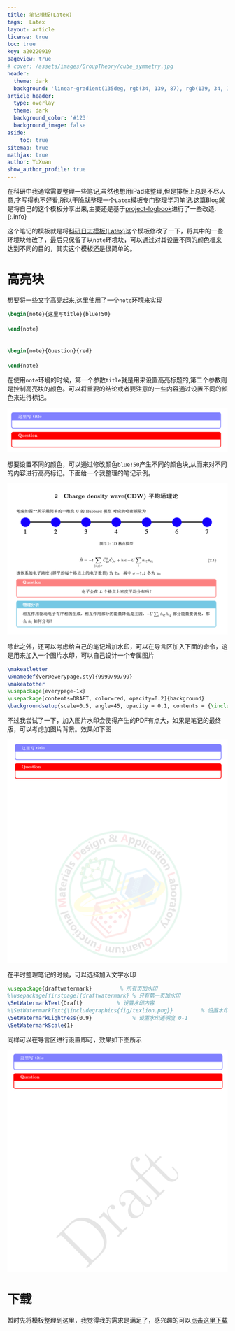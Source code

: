 ```yaml
---
title: 笔记模板(Latex)
tags:  Latex
layout: article
license: true
toc: true
key: a20220919
pageview: true
# cover: /assets/images/GroupTheory/cube_symmetry.jpg
header:
  theme: dark
  background: 'linear-gradient(135deg, rgb(34, 139, 87), rgb(139, 34, 139))'
article_header:
  type: overlay
  theme: dark
  background_color: '#123'
  background_image: false
aside:
    toc: true
sitemap: true
mathjax: true
author: YuXuan
show_author_profile: true
---
```

在科研中我通常需要整理一些笔记,虽然也想用iPad来整理,但是排版上总是不尽人意,字写得也不好看,所以干脆就整理一个`Latex`模板专门整理学习笔记.这篇Blog就是将自己的这个模板分享出来,主要还是基于[project-logbook](https://github.com/apalha/project-logbook)进行了一些改造.
{:.info}
<!--more-->

这个笔记的模板就是将[科研日志模板(Latex)](https://yxli8023.github.io/2022/09/09/Research-Log.html)这个模板修改了一下，将其中的一些环境块修改了，最后只保留了以`note`环境块，可以通过对其设置不同的颜色框来达到不同的目的，其实这个模板还是很简单的。
# 高亮块
想要将一些文字高亮起来,这里使用了一个`note`环境来实现
```latex
\begin{note}{这里写title}{blue!50}
	
\end{note}


\begin{note}{Question}{red}
	
\end{note}
```
在使用`note`环境的时候，第一个参数`title`就是用来设置高亮标题的,第二个参数则是控制高亮块的颜色。可以将重要的结论或者要注意的一些内容通过设置不同的颜色来进行标记。

![png](../assets/images/latex/note-1.png)

想要设置不同的颜色，可以通过修改颜色`blue!50`产生不同的颜色块,从而来对不同的内容进行高亮标记。下面给一个我整理的笔记示例。

![png](../assets/images/latex/note-2.png)

除此之外，还可以考虑给自己的笔记增加水印，可以在导言区加入下面的命令，这是用来加入一个图片水印，可以自己设计一个专属图片
```latex
\makeatletter
\@namedef{ver@everypage.sty}{9999/99/99}
\makeatother
\usepackage{everypage-1x}
\usepackage[contents=DRAFT, color=red, opacity=0.2]{background}
\backgroundsetup{scale=0.5, angle=45, opacity = 0.1, contents = {\includegraphics[width=\paperwidth, height=\paperwidth, keepaspectratio]{back}}}
```
不过我尝试了一下，加入图片水印会使得产生的PDF有点大，如果是笔记的最终版，可以考虑加图片背景。效果如下图


![png](../assets/images/latex/note-3.png)

在平时整理笔记的时候，可以选择加入文字水印
```latex
\usepackage{draftwatermark}         % 所有页加水印
%\usepackage[firstpage]{draftwatermark} % 只有第一页加水印
\SetWatermarkText{Draft}           % 设置水印内容
%\SetWatermarkText{\includegraphics{fig/texlion.png}}         % 设置水印logo
\SetWatermarkLightness{0.9}             % 设置水印透明度 0-1
\SetWatermarkScale{1}        
```
同样可以在导言区进行设置即可，效果如下图所示

![png](../assets/images/latex/note-4.png)

# 下载
暂时先将模板整理到这里，我觉得我的需求是满足了，感兴趣的可以[点击这里下载](../assets/data/note-model.zip)